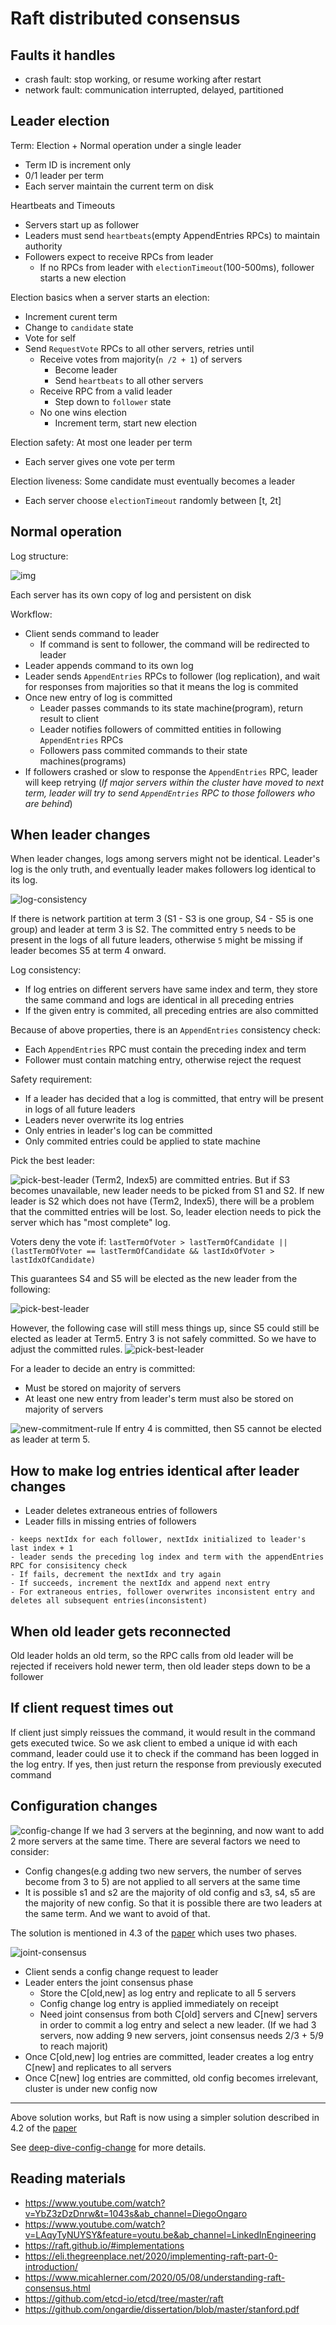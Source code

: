 # Raft distributed consensus

## Faults it handles

- crash fault: stop working, or resume working after restart
- network fault: communication interrupted, delayed, partitioned

## Leader election

Term: Election + Normal operation under a single leader

- Term ID is increment only
- 0/1 leader per term
- Each server maintain the current term on disk

Heartbeats and Timeouts

- Servers start up as follower
- Leaders must send `heartbeats`(empty AppendEntries RPCs) to maintain authority
- Followers expect to receive RPCs from leader
  - If no RPCs from leader with `electionTimeout`(100-500ms), follower starts a new election

Election basics when a server starts an election:

- Increment curent term
- Change to `candidate` state
- Vote for self
- Send `RequestVote` RPCs to all other servers, retries until
  - Receive votes from majority(`n /2 + 1`) of servers
    - Become leader
    - Send `heartbeats` to all other servers
  - Receive RPC from a valid leader
    - Step down to `follower` state
  - No one wins election
    - Increment term, start new election

Election safety: At most one leader per term

- Each server gives one vote per term

Election liveness: Some candidate must eventually becomes a leader

- Each server choose `electionTimeout` randomly between [t, 2t]

## Normal operation

Log structure:

![img](./resources/log-structure.png)

Each server has its own copy of log and persistent on disk

Workflow:

- Client sends command to leader
  - If command is sent to follower, the command will be redirected to leader
- Leader appends command to its own log
- Leader sends `AppendEntries` RPCs to follower (log replication), and wait for responses from majorities so that it means the log is commited
- Once new entry of log is committed
  - Leader passes commands to its state machine(program), return result to client
  - Leader notifies followers of committed entities in following `AppendEntries` RPCs
  - Followers pass commited commands to their state machines(programs)
- If followers crashed or slow to response the `AppendEntries` RPC, leader will keep retrying (*If major servers within the cluster have moved to next term, leader will try to send `AppendEntries` RPC to those followers who are behind*)

## When leader changes

When leader changes, logs among servers might not be identical. Leader's log is the only truth, and eventually leader makes followers log identical to its log.

![log-consistency](./resources/log-consistency.png)

If there is network partition at term 3 (S1 - S3 is one group, S4 - S5 is one group) and leader at term 3 is S2. The committed entry `5` needs to be present in the logs of all future leaders, otherwise `5` might be missing if leader becomes S5 at term 4 onward.

Log consistency:

- If log entries on different servers have same index and term, they store the same command and logs are identical in all preceding entries
- If the given entry is commited, all preceding entries are also committed

Because of above properties, there is an `AppendEntries` consistency check:

- Each `AppendEntries` RPC must contain the preceding index and term
- Follower must contain matching entry, otherwise reject the request

Safety requirement:

- If a leader has decided that a log is committed, that entry will be present in logs of all future leaders
- Leaders never overwrite its log entries
- Only entries in leader's log can be committed
- Only commited entries could be applied to state machine

Pick the best leader:

![pick-best-leader](./resources/hard-to-tell-if-entry-is-committed.png)
(Term2, Index5) are committed entries. But if S3 becomes unavailable, new leader needs to be picked from S1 and S2. If new leader is S2 which does not have (Term2, Index5), there will be a problem that the committed entries will be lost. So, leader election needs to pick the server which has "most complete" log.

Voters deny the vote if:
`lastTermOfVoter > lastTermOfCandidate || (lastTermOfVoter == lastTermOfCandidate && lastIdxOfVoter > lastIdxOfCandidate)`

This guarantees S4 and S5 will be elected as the new leader from the following:

![pick-best-leader](./resources/pick-best-leader-1.png)

However, the following case will still mess things up, since S5 could still be elected as leader at Term5. Entry 3 is not safely committed. So we have to adjust the committed rules.
![pick-best-leader](./resources/pick-best-leader-2.png)

For a leader to decide an entry is committed:

- Must be stored on majority of servers
- At least one new entry from leader's term must also be stored on majority of servers

![new-commitment-rule](./resources/new-commitment-rules.png)
If entry 4 is committed, then S5 cannot be elected as leader at term 5.

## How to make log entries identical after leader changes

- Leader deletes extraneous entries of followers
- Leader fills in missing entries of followers

``` text
- keeps nextIdx for each follower, nextIdx initialized to leader's last index + 1
- leader sends the preceding log index and term with the appendEntries RPC for consisitency check
- If fails, decrement the nextIdx and try again
- If succeeds, increment the nextIdx and append next entry
- For extraneous entries, follower overwrites inconsistent entry and deletes all subsequent entries(inconsistent)
```

## When old leader gets reconnected

Old leader holds an old term, so the RPC calls from old leader will be rejected if receivers hold newer term, then old leader steps down to be a follower

## If client request times out

If client just simply reissues the command, it would result in the command gets executed twice. So we ask client to embed a unique id with each command, leader could use it to check if the command has been logged in the log entry. If yes, then just return the response from previously executed command

## Configuration changes

![config-change](./resources/config-change.png)
If we had 3 servers at the beginning, and now want to add 2 more servers at the same time. There are several factors we need to consider:

- Config changes(e.g adding two new servers, the number of serves become from 3 to 5) are not applied to all servers at the same time
- It is possible s1 and s2 are the majority of old config and s3, s4, s5 are the majority of new config. So that it is possible there are two leaders at the same term. And we want to avoid of that.

The solution is mentioned in 4.3 of the [paper](https://github.com/ongardie/dissertation/blob/master/stanford.pdf) which uses two phases.

![joint-consensus](./resources/joint-consensus.png)

- Client sends a config change request to leader
- Leader enters the joint consensus phase
  - Store the C[old,new] as log entry and replicate to all 5 servers
  - Config change log entry is applied immediately on receipt
  - Need joint consensus from both C[old] servers and C[new] servers in order to commit a log entry and select a new leader. (If we had 3 servers, now adding 9 new servers, joint consensus needs 2/3 + 5/9 to reach majorit)
- Once C[old,new] log entries are committed, leader creates a log entry C[new] and replicates to all servers
- Once C[new] log entries are committed, old config becomes irrelevant, cluster is under new config now

---
Above solution works, but Raft is now using a simpler solution described in 4.2 of the [paper](https://github.com/ongardie/dissertation/blob/master/stanford.pdf)

See [deep-dive-config-change](./resources/deep-dive-config-change.md) for more details.

## Reading materials

- <https://www.youtube.com/watch?v=YbZ3zDzDnrw&t=1043s&ab_channel=DiegoOngaro>
- <https://www.youtube.com/watch?v=LAqyTyNUYSY&feature=youtu.be&ab_channel=LinkedInEngineering>
- <https://raft.github.io/#implementations>
- <https://eli.thegreenplace.net/2020/implementing-raft-part-0-introduction/>
- <https://www.micahlerner.com/2020/05/08/understanding-raft-consensus.html>
- <https://github.com/etcd-io/etcd/tree/master/raft>
- <https://github.com/ongardie/dissertation/blob/master/stanford.pdf>
